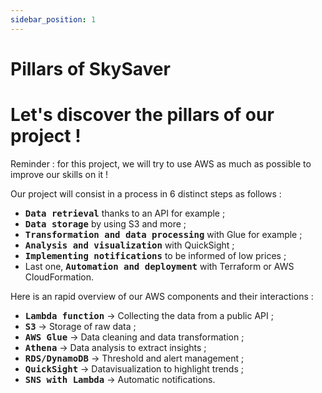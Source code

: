 ```yaml
---
sidebar_position: 1
---
```


# Pillars of SkySaver

# Let's discover the pillars of our project !

Reminder : for this project, we will try to use AWS as much as possible to improve our skills on it !

Our project will consist in a process in 6 distinct steps as follows :
- <kbd>**Data retrieval**</kbd> thanks to an API for example ;
- <kbd>**Data storage**</kbd> by using S3 and more ;
- <kbd>**Transformation and data processing**</kbd> with Glue for example ;
- <kbd>**Analysis and visualization**</kbd> with QuickSight ;
- <kbd>**Implementing notifications**</kbd> to be informed of low prices ;
- Last one, <kbd>**Automation and deployment**</kbd> with Terraform or AWS CloudFormation.

Here is an rapid overview of our AWS components and their interactions :
- <kbd>**Lambda function**</kbd> → Collecting the data from a public API ;
- <kbd>**S3**</kbd> → Storage of raw data ;
- <kbd>**AWS Glue**</kbd> → Data cleaning and data transformation ;
- <kbd>**Athena**</kbd> → Data analysis to extract insights ;
- <kbd>**RDS/DynamoDB**</kbd> → Threshold and alert management ;
- <kbd>**QuickSight**</kbd> → Datavisualization to highlight trends ;
- <kbd>**SNS with Lambda**</kbd> → Automatic notifications.

<!-- TODO - ADD ARCHITECTURE SCHEMA -->


